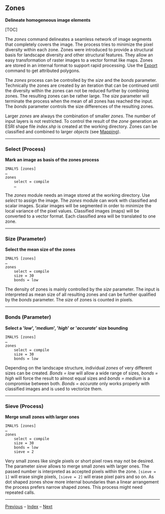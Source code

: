 ## Zones

**Delineate homogeneous image elements**

[TOC]

The *zones* command delineates a seamless network of image segments that completely covers the image. The process tries to minimize the pixel diversity within each zone. Zones were introduced to provide a structural basis for landscape diversity and other structural features. They allow an easy transformation of raster images to a vector format like maps. Zones are stored in an internal format to support rapid processing. Use the [Export](11_Export.md) command to get attributed polygons. 

The *zones* process can be controlled by the *size* and the *bonds* parameter. Technically the zones are created by an iteration that can be continued until the diversity within the zones can not be reduced further by combining zones. The resulting zones can be rather large. The *size* parameter will terminate the process when the mean of all zones has reached the input. The *bonds* parameter controls the size differences of the resulting zones.

Larger *zones* are always the combination of smaller *zones*. The number of input layers is not restricted. To control the result of the *zone* generation an ESRI shape file *index.shp* is created at the working directory. Zones can be classified and combined to larger *objects* (see [Mapping](9_Mapping.md)). 

------

### Select (Process)

**Mark an image as basis of the zones process**

```
IMALYS [zones]
…
zones
	select = compile
	…
```

The *zones* module needs an image stored at the working directory. Use *select* to assign the image. The *zones* module can work with classified and scalar images. Scalar images will be segmented in order to minimize the local variance of the pixel values. Classified images (maps) will be converted to a vector format. Each classified area will be translated to one zone.

------

### Size (Parameter)

**Select the mean size of the zones**

```
IMALYS [zones]
…
zones
	select = compile
	size = 30
    bonds = low
```

The density of zones is mainly controlled by the *size* parameter. The input is interpreted as mean size of all resulting zones and can be further qualified by the *bonds* parameter. The *size* of zones is counted in pixels. 

------

### Bonds (Parameter)

**Select a '*low*', '*medium*', '*high*' or '*accurate*' size bounding**

```
IMALYS [zones]
…
zones
	select = compile
	size = 30
	bonds = low
```

Depending on the landscape structure, individual *zones* of very different sizes can be created. *Bonds = low* will allow a wide range of sizes, *bonds = high* will force the result to almost equal sizes and *bonds = medium* is a compromise between both. *Bonds = accurate* only works properly with classified images and is used to vectorize them.

------

### Sieve (Process)

**Merge small zones with larger ones**

```
IMALYS [zones]
…
zones
	select = compile
	size = 30
	bonds = low
	sieve = 2
```

Very small zones like single pixels or short pixel rows may not be desired. The parameter *sieve* allows to merge small zones with larger ones. The passed number is interpreted as accepted pixels within the zone. `[sieve = 1]` will erase single pixels, `[sieve = 2]` will erase pixel pairs and so on. As dot shaped zones show more internal boundaries than a linear arrangement the process prefers narrow shaped zones. This process might need repeated calls.

-----

[Previous](6_Kernel.md)	–	[Index](README.md)	–	[Next](8_Features.md)